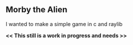 ## Morby the Alien

I wanted to make a simple game in c and raylib

**<< This still is a work in progress and needs >>**
